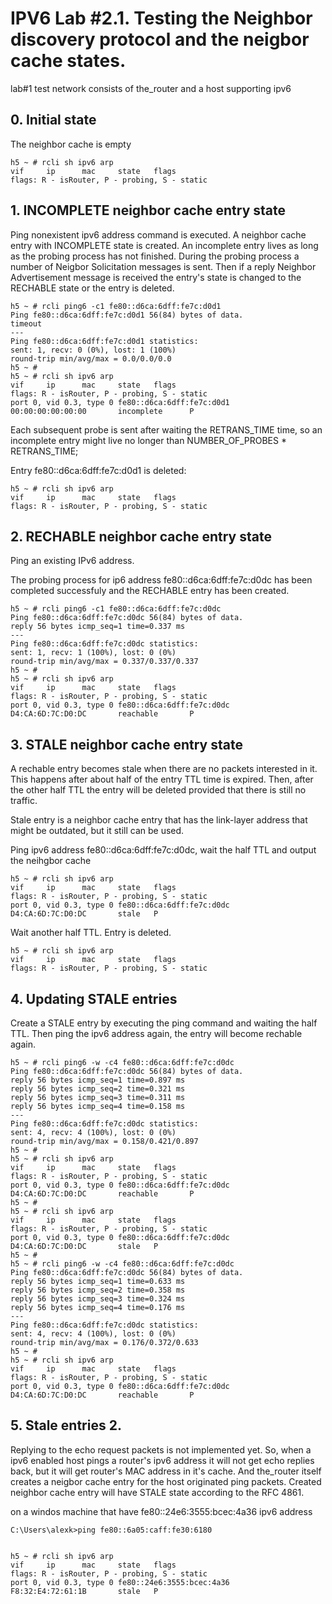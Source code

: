 # IPV6 Lab #2.1. Testing the Neighbor discovery protocol and the neigbor cache states.

lab#1 test network consists of the_router and a host supporting ipv6

## 0. Initial state

The neighbor cache is empty

	h5 ~ # rcli sh ipv6 arp
	vif     ip      mac     state   flags
	flags: R - isRouter, P - probing, S - static

## 1. INCOMPLETE neighbor cache entry state

Ping nonexistent ipv6 address command is executed.
A neighbor cache entry with INCOMPLETE state is created.
An incomplete entry lives as long as the probing process has not finished.
During the probing process a number of Neigbor Solicitation 
messages is sent. Then if a reply Neighbor Advertisement message is received 
the entry's state is changed to the RECHABLE state or the entry is deleted.

	h5 ~ # rcli ping6 -c1 fe80::d6ca:6dff:fe7c:d0d1
	Ping fe80::d6ca:6dff:fe7c:d0d1 56(84) bytes of data.
	timeout
	---
	Ping fe80::d6ca:6dff:fe7c:d0d1 statistics:
	sent: 1, recv: 0 (0%), lost: 1 (100%)
	round-trip min/avg/max = 0.0/0.0/0.0
	h5 ~ #
	h5 ~ # rcli sh ipv6 arp
	vif     ip      mac     state   flags
	flags: R - isRouter, P - probing, S - static
	port 0, vid 0.3, type 0 fe80::d6ca:6dff:fe7c:d0d1       00:00:00:00:00:00       incomplete      P

Each subsequent probe is sent after waiting the RETRANS_TIME time, so an incomplete 
entry might live no longer than NUMBER_OF_PROBES * RETRANS_TIME; 

Entry fe80::d6ca:6dff:fe7c:d0d1 is deleted:

	h5 ~ # rcli sh ipv6 arp
	vif     ip      mac     state   flags
	flags: R - isRouter, P - probing, S - static

## 2. RECHABLE neighbor cache entry state

Ping an existing IPv6 address.

The probing process for ip6 address fe80::d6ca:6dff:fe7c:d0dc 
has been completed successfuly and the RECHABLE entry has been created.

	h5 ~ # rcli ping6 -c1 fe80::d6ca:6dff:fe7c:d0dc
	Ping fe80::d6ca:6dff:fe7c:d0dc 56(84) bytes of data.
	reply 56 bytes icmp_seq=1 time=0.337 ms
	---
	Ping fe80::d6ca:6dff:fe7c:d0dc statistics:
	sent: 1, recv: 1 (100%), lost: 0 (0%)
	round-trip min/avg/max = 0.337/0.337/0.337
	h5 ~ #
	h5 ~ # rcli sh ipv6 arp
	vif     ip      mac     state   flags
	flags: R - isRouter, P - probing, S - static
	port 0, vid 0.3, type 0 fe80::d6ca:6dff:fe7c:d0dc       D4:CA:6D:7C:D0:DC       reachable       P

## 3. STALE neighbor cache entry state

A rechable entry becomes stale when there are no packets interested in it.
This happens after about half of the entry TTL time is expired.
Then, after the other half TTL the entry will be deleted
provided that there is still no traffic. 

Stale entry is a neighbor cache
entry that has the link-layer address that might be outdated, but it
still can be used.

Ping ipv6 address fe80::d6ca:6dff:fe7c:d0dc, wait the half TTL and output the neihgbor cache
	
	h5 ~ # rcli sh ipv6 arp
	vif     ip      mac     state   flags
	flags: R - isRouter, P - probing, S - static
	port 0, vid 0.3, type 0 fe80::d6ca:6dff:fe7c:d0dc       D4:CA:6D:7C:D0:DC       stale   P

Wait another half TTL. Entry is deleted.

	h5 ~ # rcli sh ipv6 arp
	vif     ip      mac     state   flags
	flags: R - isRouter, P - probing, S - static


## 4. Updating STALE entries

Create a STALE entry by executing the ping command and waiting the half TTL.
Then ping the ipv6 address again, the entry will become rechable again.
	
	h5 ~ # rcli ping6 -w -c4 fe80::d6ca:6dff:fe7c:d0dc
	Ping fe80::d6ca:6dff:fe7c:d0dc 56(84) bytes of data.
	reply 56 bytes icmp_seq=1 time=0.897 ms
	reply 56 bytes icmp_seq=2 time=0.321 ms
	reply 56 bytes icmp_seq=3 time=0.311 ms
	reply 56 bytes icmp_seq=4 time=0.158 ms
	---
	Ping fe80::d6ca:6dff:fe7c:d0dc statistics:
	sent: 4, recv: 4 (100%), lost: 0 (0%)
	round-trip min/avg/max = 0.158/0.421/0.897
	h5 ~ #
	h5 ~ # rcli sh ipv6 arp
	vif     ip      mac     state   flags
	flags: R - isRouter, P - probing, S - static
	port 0, vid 0.3, type 0 fe80::d6ca:6dff:fe7c:d0dc       D4:CA:6D:7C:D0:DC       reachable       P
	h5 ~ #
	h5 ~ # rcli sh ipv6 arp
	vif     ip      mac     state   flags
	flags: R - isRouter, P - probing, S - static
	port 0, vid 0.3, type 0 fe80::d6ca:6dff:fe7c:d0dc       D4:CA:6D:7C:D0:DC       stale   P
	h5 ~ #
	h5 ~ # rcli ping6 -w -c4 fe80::d6ca:6dff:fe7c:d0dc
	Ping fe80::d6ca:6dff:fe7c:d0dc 56(84) bytes of data.
	reply 56 bytes icmp_seq=1 time=0.633 ms
	reply 56 bytes icmp_seq=2 time=0.358 ms
	reply 56 bytes icmp_seq=3 time=0.324 ms
	reply 56 bytes icmp_seq=4 time=0.176 ms
	---
	Ping fe80::d6ca:6dff:fe7c:d0dc statistics:
	sent: 4, recv: 4 (100%), lost: 0 (0%)
	round-trip min/avg/max = 0.176/0.372/0.633
	h5 ~ #
	h5 ~ # rcli sh ipv6 arp
	vif     ip      mac     state   flags
	flags: R - isRouter, P - probing, S - static
	port 0, vid 0.3, type 0 fe80::d6ca:6dff:fe7c:d0dc       D4:CA:6D:7C:D0:DC       reachable       P

## 5. Stale entries 2.

Replying to the echo request packets is not implemented yet.
So, when a ipv6 enabled host pings a router's ipv6 address it
will not get echo replies back, but it will get router's MAC address in it's cache.
And the_router itself creates a neigbor cache entry for the host originated 
ping packets. Created neighbor cache entry will have STALE state according to the RFC 4861.

on a windos machine that have fe80::24e6:3555:bcec:4a36 ipv6 address

	C:\Users\alexk>ping fe80::6a05:caff:fe30:6180
	

	h5 ~ # rcli sh ipv6 arp
	vif     ip      mac     state   flags
	flags: R - isRouter, P - probing, S - static
	port 0, vid 0.3, type 0 fe80::24e6:3555:bcec:4a36       F8:32:E4:72:61:1B       stale   P

